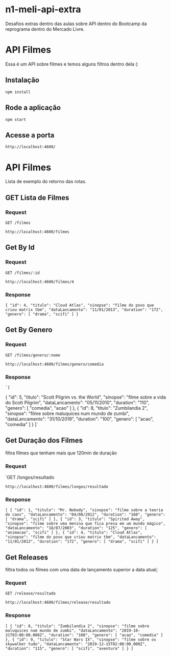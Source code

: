 # n1-meli-api-extra
Desafios extras dentro das aulas sobre API dentro do Bootcamp da reprograma dentro do Mercado Livre.

# API Filmes

Essa é um API sobre filmes e temos alguns filtros dentro dela (:

## Instalação

    npm install

## Rode a aplicação

    npm start

## Acesse a porta

    http://localhost:4600/

# API Filmes

Lista de exemplo do retorno das rotas.

## GET Lista de Filmes

### Request

`GET /filmes`

    http://localhost:4600/filmes

## Get By Id

### Request

`GET /filmes/:id`

    http://localhost:4600/filmes/4

### Response
`{
"id": 4,
"titulo": "Cloud Atlas",
"sinopse": "filme do povo que criou matrix tbm",
"dataLancamento": "11/01/2013",
"duration": "172",
"genero": [
"drama",
"scifi"
]
}`

## Get By Genero

### Request

`GET /filmes/genero/:nome`

    http://localhost:4600/filmes/genero/comedia

### Response
    `[
{
"id": 5,
"titulo": "Scott Pilgrim vs. the World",
"sinopse": "filme sobre a vida do Scott Pilgrim",
"dataLancamento": "05/11/2010",
"duration": "110",
"genero": [
"comedia",
"acao"
]
},
{
"id": 8,
"titulo": "Zumbilandia 2",
"sinopse": "filme sobre maluquices num mundo de zumbi",
"dataLancamento": "31/10/2019",
"duration": "100",
"genero": [
"acao",
"comedia"
]
}
]`

## Get Duração dos Filmes

filtra filmes que tenham mais que 120min de duração

### Request

`GET /longos/resultado

    http://localhost:4600/filmes/longos/resultado

### Response
`[
{
"id": 1,
"titulo": "Mr. Nobody",
"sinopse": "filme sobre a teoria do caos",
"dataLancamento": "04/08/2012",
"duration": "160",
"genero": [
"drama",
"scifi"
]
},
{
"id": 3,
"titulo": "Spirited Away",
"sinopse": "filme sobre uma menina que fica presa em um mundo mágico",
"dataLancamento": "18/07/2003",
"duration": "125",
"genero": [
"animacao",
"scifi"
]
},
{
"id": 4,
"titulo": "Cloud Atlas",
"sinopse": "filme do povo que criou matrix tbm",
"dataLancamento": "11/01/2013",
"duration": "172",
"genero": [
"drama",
"scifi"
]
}
]`

## Get Releases

filtra todos os filmes com uma data de lançamento superior a data atual;

### Request

`GET /release/resultado`

 `http://localhost:4600/filmes/release/resultado`

### Response
`[
{
"id": 8,
"titulo": "Zumbilandia 2",
"sinopse": "filme sobre maluquices num mundo de zumbi",
"dataLancamento": "2019-10-31T03:00:00.000Z",
"duration": "100",
"genero": [
"acao",
"comedia"
]
},
{
"id": 9,
"titulo": "Star Wars IX",
"sinopse": "filme sobre os skywalker tudo",
"dataLancamento": "2019-12-15T02:00:00.000Z",
"duration": "115",
"genero": [
"scifi",
"aventura"
]
}
]`

